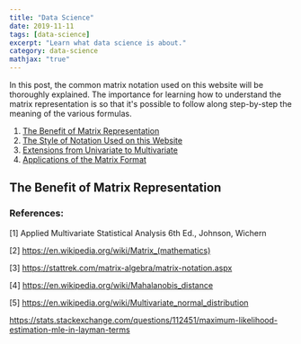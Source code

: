 ```yaml
---
title: "Data Science"
date: 2019-11-11
tags: [data-science]
excerpt: "Learn what data science is about."
category: data-science
mathjax: "true"
---
```

In this post, the common matrix notation used on this website will be thoroughly explained. The importance for learning how to understand the matrix representation is so that it's possible to follow along step-by-step the meaning of the various formulas.

1. [The Benefit of Matrix Representation](https://qzyu999.github.io/wang-zhan/statistics/notation/#the-benefit-of-matrix-representation)
2. [The Style of Notation Used on this Website](https://qzyu999.github.io/wang-zhan/statistics/notation/#the-style-of-notation-used-on-this-website)
3. [Extensions from Univariate to Multivariate](https://qzyu999.github.io/wang-zhan/statistics/notation/#extensions-from-univariate-to-multivariate)
4. [Applications of the Matrix Format](https://qzyu999.github.io/wang-zhan/statistics/notation/#applications-of-the-matrix-format)

## The Benefit of Matrix Representation

### References:

[1] Applied Multivariate Statistical Analysis 6th Ed., Johnson, Wichern

[2] https://en.wikipedia.org/wiki/Matrix_(mathematics)

[3] https://stattrek.com/matrix-algebra/matrix-notation.aspx

[4] https://en.wikipedia.org/wiki/Mahalanobis_distance

[5] https://en.wikipedia.org/wiki/Multivariate_normal_distribution

https://stats.stackexchange.com/questions/112451/maximum-likelihood-estimation-mle-in-layman-terms
